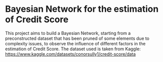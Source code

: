 # Bayesian Network for the estimation of Credit Score

This project aims to build a Bayesian Network, starting from a preconstructed dataset that has been pruned of some elements due to complexity issues, to observe the influence of different factors in the estimation of Credit Score.
The dataset used is taken from Kaggle: https://www.kaggle.com/datasets/conorsully1/credit-score/data
